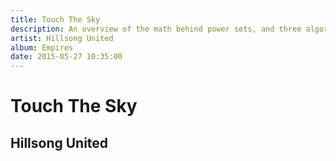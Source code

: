 ```yaml
---
title: Touch The Sky
description: An overview of the math behind power sets, and three algorithms used to generate them.
artist: Hillsong United
album: Empires
date: 2015-05-27 10:35:00
---
```


# Touch The Sky
## Hillsong United

